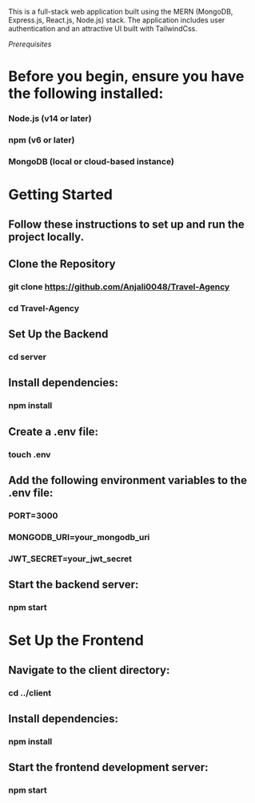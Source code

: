 This is a full-stack web application built using the MERN (MongoDB, Express.js, React.js, Node.js) stack. The application includes user authentication and an attractive UI built with TailwindCss.

*Prerequisites*
# Before you begin, ensure you have the following installed: #
### Node.js (v14 or later) ###
### npm (v6 or later) ###
### MongoDB (local or cloud-based instance) ###

# Getting Started #
## Follow these instructions to set up and run the project locally. ##

## Clone the Repository ##
### git clone https://github.com/Anjali0048/Travel-Agency
### cd Travel-Agency

## Set Up the Backend
### cd server

## Install dependencies:
### npm install

## Create a .env file:
### touch .env

## Add the following environment variables to the .env file:
### PORT=3000
### MONGODB_URI=your_mongodb_uri
### JWT_SECRET=your_jwt_secret

## Start the backend server:
### npm start

# Set Up the Frontend

## Navigate to the client directory:
### cd ../client

## Install dependencies:
### npm install

## Start the frontend development server:
### npm start




